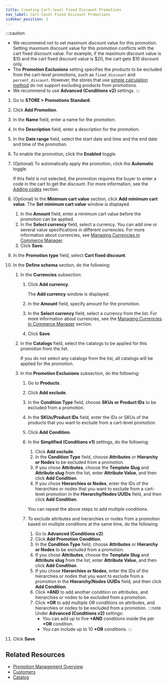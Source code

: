 ```yaml
---
title: Creating Cart-level Fixed Discount Promotions
nav_label: Cart-level Fixed Discount Promotions
sidebar_position: 1
---
```


:::caution
- We recommend not to set maximum discount value for this promotion. Setting maximum discount value for this promotion conflicts with the cart fixed discount value. For example, if the maximum discount value is $10 and the cart fixed discount value is $20, the cart gets $10 discount only.
- The **Promotion Exclusions** setting specifies the products to be excluded from the cart-level promotions, such as `fixed_discount` and `percent_discount`. However, the stores that use [simple calculation method](/docs/api/settings/settings-introduction#calculation-method) do not support excluding products from promotions.
- We recommend to use **Advanced (Conditions v2)** settings.
:::

1. Go to **STORE > Promotions Standard**.
1. Click **Add Promotion**.
1. In the **Name** field, enter a name for the promotion.
1. In the **Description** field, enter a description for the promotion.
1. In the **Date range** field, select the start date and time and the end date and time of the promotion.
1. To enable the promotion, click the **Enabled** toggle.
1. (Optional) To automatically apply the promotion, click the **Automatic** toggle.
    
    If this field is not selected, the promotion requires the buyer to enter a code in the cart to get the discount. For more information, see the [Adding codes](/docs/commerce-manager/promotions-standard/overview#creating-promotion-codes) section.
1. (Optional) In the **Minimum cart value** section, click **Add minimum cart value**.
   The **Set minimum cart value** window is displayed.
   1. In the **Amount** field, enter a minimum cart value before the promotion can be applied.
   1. In the **Select currency** field, select a currency.
      You can add one or several value specifications in different currencies. For more information about currencies, see [Managing Currencies in Commerce Manager](/docs/commerce-manager/product-experience-manager/currencies/manage-currencies).
    1. Click **Save**.
1. In the **Promotion type** field, select **Cart fixed discount**.
1. In the **Define schema** section, do the following:
    1. In the **Currencies** subsection:
        1. Click **Add currency**. 
            
            The **Add currency** window is displayed.
        1. In the **Amount** field, specify amount for the promotion.
        1. In the **Select currency** field, select a currency from the list. For more information about currencies, see the [Managing Currencies in Commerce Manager](/docs/commerce-manager/product-experience-manager/currencies/manage-currencies) section.
        1. Click **Save**.
    1. In the **Catalogs** field, select the catalogs to be applied for this promotion from the list.
       
        If you do not select any catalogs from the list, all catalogs will be applied for the promotion.
    1. In the **Promotion Exclusions** subsection, do the following:
        1. Go to **Products**.
        1. Click **Add exclude**.
        1. In the **Condition Type** field, choose **SKUs or Product IDs** to be excluded from a promotion.
        1. In the **SKUs/Product IDs** field, enter the IDs or SKUs of the products that you want to exclude from a cart-level promotion.
        1. Click **Add Condition**.
        1. In the **Simplified (Conditions v1)** settings, do the following:
            1. Click **Add exclude**.
            1. In the **Condition Type** field, choose **Attributes** or **Hierarchy or Nodes** to be excluded from a promotion.
            1. If you chose **Attributes**, choose the **Template Slug** and **Attribute slug** from the list, enter **Attribute Value**, and then click **Add Condition**.
            1. If you chose **Hierarchies or Nodes**, enter the IDs of the hierarchies or nodes that you want to exclude from a cart-level promotion in the **Hierarchy/Nodes UUIDs** field, and then click **Add Condition**.

            You can repeat the above steps to add multiple conditions.
        1. To exclude attributes and hierarchies or nodes from a promotion based on multiple conditions at the same time, do the following:
            1. Go to **Advanced (Conditions v2)**.
            1. Click **Add Promotion Condition**.
            1. In the **Condition Type** field, choose **Attributes** or **Hierarchy or Nodes** to be excluded from a promotion.
            1. If you chose **Attributes**, choose the **Template Slug** and **Attribute slug** from the list, enter **Attribute Value**, and then click **Add Condition**.
            1. If you chose **Hierarchies or Nodes**, enter the IDs of the hierarchies or nodes that you want to exclude from a promotion in the **Hierarchy/Nodes UUIDs** field, and then click **Add Condition**.
            1. Click **+AND** to add another condition on attributes, and hierarchies or nodes to be excluded from a promotion.
            1. Click **+OR** to add multiple *OR* conditions on attributes, and hierarchies or nodes to be excluded from a promotion. 
                :::note
                Under **Advanced (Conditions v2)** settings:
                - You can add up to five **+AND** conditions inside the per **+OR** condition.
                - You can include up to 10 **+OR** conditions.
                :::
1. Click **Save**.

## Related Resources

- [Promotion Management Overview](/docs/commerce-manager/promotions-standard/overview)
- [Customers](/docs/customer-management/customers)
- [Catalog](/docs/commerce-manager/product-experience-manager/catalogs/catalog-configuration)
